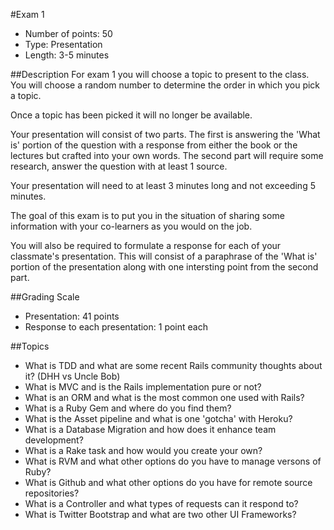 #Exam 1
* Number of points: 50
* Type: Presentation
* Length: 3-5 minutes

##Description
For exam 1 you will choose a topic to present to the class.  You will choose a random number to determine the order in which you pick a topic.

Once a topic has been picked it will no longer be available.  

Your presentation will consist of two parts.  The first is answering the 'What is' portion of the question with a response from either the book or the lectures but crafted into your own words.  The second part will require some research, answer the question with at least 1 source.

Your presentation will need to at least 3 minutes long and not exceeding 5 minutes.

The goal of this exam is to put you in the situation of sharing some information with your co-learners as you would on the job.

You will also be required to formulate a response for each of your classmate's presentation.  This will consist of a paraphrase of the 'What is' portion of the presentation along with one intersting point from the second part. 

##Grading Scale
* Presentation: 41 points
* Response to each presentation: 1 point each

##Topics
* What is TDD and what are some recent Rails community thoughts about it? (DHH vs Uncle Bob)
* What is MVC and is the Rails implementation pure or not?
* What is an ORM and what is the most common one used with Rails?
* What is a Ruby Gem and where do you find them?
* What is the Asset pipeline and what is one 'gotcha' with Heroku? 
* What is a Database Migration and how does it enhance team development?
* What is a Rake task and how would you create your own?
* What is RVM and what other options do you have to manage versons of Ruby?
* What is Github and what other options do you have for remote source repositories?
* What is a Controller and what types of requests can it respond to?
* What is Twitter Bootstrap and what are two other UI Frameworks?
